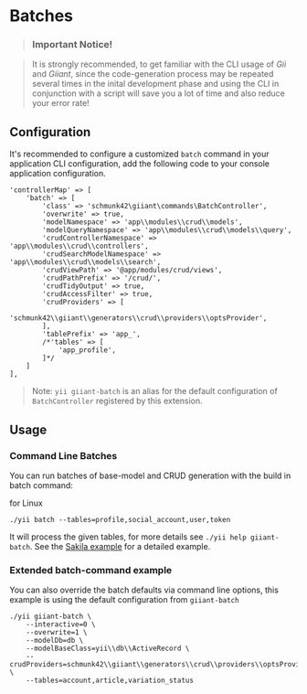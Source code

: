 Batches
=======

> ### Important Notice!

> It is strongly recommended, to get familiar with the CLI usage of *Gii* and *Giiant*, since the code-generation process may be repeated several times in the inital development phase and using the CLI in conjunction with a script will save you a lot of time and also reduce your error rate!

Configuration
-------------

It's recommended to configure a customized `batch` command in your application CLI configuration, add the following code to your console application configuration.

    'controllerMap' => [
        'batch' => [
            'class' => 'schmunk42\giiant\commands\BatchController',
            'overwrite' => true,
            'modelNamespace' => 'app\\modules\\crud\\models',
            'modelQueryNamespace' => 'app\\modules\\crud\\models\\query',
            'crudControllerNamespace' => 'app\\modules\\crud\\controllers',
            'crudSearchModelNamespace' => 'app\\modules\\crud\\models\\search',
            'crudViewPath' => '@app/modules/crud/views',
            'crudPathPrefix' => '/crud/',
            'crudTidyOutput' => true,
            'crudAccessFilter' => true,
            'crudProviders' => [
                'schmunk42\\giiant\\generators\\crud\\providers\\optsProvider',
            ],
            'tablePrefix' => 'app_',
            /*'tables' => [
                'app_profile',
            ]*/
        ]
    ],

> Note: `yii giiant-batch` is an alias for the default configuration of `BatchController` registered by this extension.

Usage
-----

### Command Line Batches

You can run batches of base-model and CRUD generation with the build in batch command:

for Linux

    ./yii batch --tables=profile,social_account,user,token

It will process the given tables, for more details see `./yii help giiant-batch`. See the [Sakila example](50-generate-sakila-backend.md) for a detailed example.



### Extended batch-command example

You can also override the batch defaults via command line options, this example is using the default configuration from `giiant-batch`

```
./yii giiant-batch \
    --interactive=0 \
    --overwrite=1 \
    --modelDb=db \
    --modelBaseClass=yii\\db\\ActiveRecord \
    --crudProviders=schmunk42\\giiant\\generators\\crud\\providers\\optsProvider \
    --tables=account,article,variation_status
```
